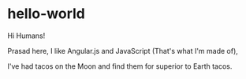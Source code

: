 # hello-world

Hi Humans!

Prasad here, I like Angular.js and JavaScript (That's what I'm made of),

I've had tacos on the Moon and find them for superior to Earth tacos.
